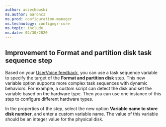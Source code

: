 ```yaml
---
author: aczechowski
ms.author: aaroncz
ms.prod: configuration-manager
ms.technology: configmgr-core
ms.topic: include
ms.date: 04/30/2020
---
```


## <a name="bkmk_osdpart"></a> Improvement to **Format and partition disk** task sequence step

<!--6610288-->

Based on your [UserVoice feedback](https://configurationmanager.uservoice.com/forums/300492-ideas/suggestions/34167106-disk-number-variable-for-format-and-partition-disk), you can use a task sequence variable to specify the target of the **Format and partition disk** step. This new variable option supports more complex task sequences with dynamic behaviors. For example, a custom script can detect the disk and set the variable based on the hardware type. Then you can use one instance of this step to configure different hardware types.

<!-- > [!NOTE]
> You can still use the existing task sequence variable **OSDDiskIndex**. It's value 
 -->
In the properties of the step, select the new option **Variable name to store disk number**, and enter a custom variable name. The value of this variable should be an integer value for the physical disk.
